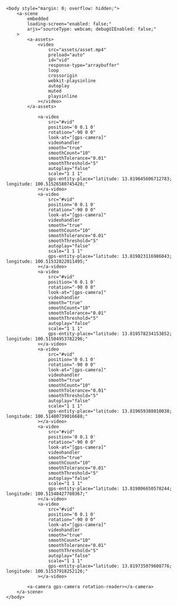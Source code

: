 <!doctype html>
<html>
    <head>
        <meta charset="utf-8" />
        <meta http-equiv="X-UA-Compatible" content="IE=edge" />
        <script src="https://aframe.io/releases/1.2.0/aframe.min.js"></script>
        <script src="https://unpkg.com/aframe-look-at-component@0.8.0/dist/aframe-look-at-component.min.js"></script>
        <script src="https://cdn.jsdelivr.net/gh/AR-js-org/AR.js@master/aframe/build/aframe-ar-nft.js"></script>
        <script src="https://cdn.jsdelivr.net/gh/aframeextras/aframe-extras@6.1.2/dist/aframe-extras.loaders.min.js"></script>
      </head>

    <body style="margin: 0; overflow: hidden;">
        <a-scene
            embedded
            loading-screen="enabled: false;"
            arjs="sourceType: webcam; debugUIEnabled: false;"
        >
            <a-assets>
                <video
                    src="assets/asset.mp4"
                    preload="auto"
                    id="vid"
                    response-type="arraybuffer"
                    loop
                    crossorigin
                    webkit-playsinline
                    autoplay
                    muted
                    playsinline
                ></video>
            </a-assets>

                <a-video
                    src="#vid"
                    position='0 0.1 0'
                    rotation="-90 0 0"
                    look-at="[gps-camera]"
                    videohandler
                    smooth="true"
                    smoothCount="10"
                    smoothTolerance="0.01"
                    smoothThreshold="5"
                    autoplay="false"
                    scale="1 1 1"
                    gps-entity-place="latitude: 13.819645606712783; longitude: 100.51526580745428;"
                ></a-video>
                <a-video
                    src="#vid"
                    position='0 0.1 0'
                    rotation="-90 0 0"
                    look-at="[gps-camera]"
                    videohandler
                    smooth="true"
                    smoothCount="10"
                    smoothTolerance="0.01"
                    smoothThreshold="5"
                    autoplay="false"
                    scale="1 1 1"
                    gps-entity-place="latitude: 13.819823116986043; longitude: 100.51532822011495;"
                ></a-video>
                <a-video
                    src="#vid"
                    position='0 0.1 0'
                    rotation="-90 0 0"
                    look-at="[gps-camera]"
                    videohandler
                    smooth="true"
                    smoothCount="10"
                    smoothTolerance="0.01"
                    smoothThreshold="5"
                    autoplay="false"
                    scale="1 1 1"
                    gps-entity-place="latitude: 13.819578234153852; longitude: 100.51504953782296;"
                ></a-video>
                <a-video
                    src="#vid"
                    position='0 0.1 0'
                    rotation="-90 0 0"
                    look-at="[gps-camera]"
                    videohandler
                    smooth="true"
                    smoothCount="10"
                    smoothTolerance="0.01"
                    smoothThreshold="5"
                    autoplay="false"
                    scale="1 1 1"
                    gps-entity-place="latitude: 13.819659388010038; longitude: 100.51480739016688;"
                ></a-video>
                <a-video
                    src="#vid"
                    position='0 0.1 0'
                    rotation="-90 0 0"
                    look-at="[gps-camera]"
                    videohandler
                    smooth="true"
                    smoothCount="10"
                    smoothTolerance="0.01"
                    smoothThreshold="5"
                    autoplay="false"
                    scale="1 1 1"
                    gps-entity-place="latitude: 13.819806650578244; longitude: 100.51540427780367;"
                ></a-video>
                <a-video
                    src="#vid"
                    position='0 0.1 0'
                    rotation="-90 0 0"
                    look-at="[gps-camera]"
                    videohandler
                    smooth="true"
                    smoothCount="10"
                    smoothTolerance="0.01"
                    smoothThreshold="5"
                    autoplay="false"
                    scale="1 1 1"
                    gps-entity-place="latitude: 13.819735079608776; longitude: 100.51537918252126;"
                ></a-video>

            <a-camera gps-camera rotation-reader></a-camera>
        </a-scene>
    </body>
</html>

